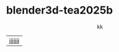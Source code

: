 # blender3d-tea2025b

<div align="center">
kk
</div>

<table align="center">
  <tr>
    <td>jjjjjjj</td>
  </tr>
  </table>
  
